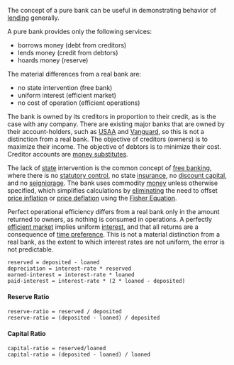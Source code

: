 The concept of a pure bank can be useful in demonstrating behavior of [lending](Glossary#loan) generally.

A pure bank provides only the following services:

* borrows money (debt from creditors)
* lends money (credit from debtors)
* hoards money (reserve)

The material differences from a real bank are:

* no state intervention (free bank)
* uniform interest (efficient market)
* no cost of operation (efficient operations)

The bank is owned by its creditors in proportion to their credit, as is the case with any company. There are existing major banks that are owned by their account-holders, such as [USAA](https://www.usaa.com) and [Vanguard](https://investor.vanguard.com), so this is not a distinction from a real bank. The objective of creditors (owners) is to maximize their income. The objective of debtors is to minimize their cost. Creditor accounts are [money substitutes](https://wiki.mises.org/wiki/Money_substitutes).

The lack of [state](Glossary#state) intervention is the common concept of [free banking](https://en.wikipedia.org/wiki/Free_banking), where there is no [statutory control](https://en.wikipedia.org/wiki/Federal_Reserve), no state [insurance](https://www.fdic.gov), no [discount capital](https://en.wikipedia.org/wiki/Discount_window), and no [seigniorage](https://en.wikipedia.org/wiki/Seigniorage). The bank uses commodity [money](Money-Taxonomy) unless otherwise specified, which simplifies calculations by [eliminating](Inflation-Principle) the need to offset [price inflation](https://en.wikipedia.org/wiki/Inflation) or [price deflation](https://en.wikipedia.org/wiki/Deflation) using the [Fisher Equation](https://en.wikipedia.org/wiki/Fisher_equation).

Perfect operational efficiency differs from a real bank only in the amount returned to owners, as nothing is consumed in operations. A perfectly [efficient market](https://en.wikipedia.org/wiki/Efficient-market_hypothesis) implies uniform [interest](Glossary#interest), and that all returns are a consequence of [time preference](Time-Preference-Fallacy). This is not a material distinction from a real bank, as the extent to which interest rates are not uniform, the error is not predictable.


```
reserved = deposited - loaned
depreciation = interest-rate * reserved
earned-interest = interest-rate * loaned
paid-interest = interest-rate * (2 * loaned - deposited)
```
#### Reserve Ratio
```
reserve-ratio = reserved / deposited
reserve-ratio = (deposited - loaned) / deposited
```
#### Capital Ratio
```
capital-ratio = reserved/loaned
capital-ratio = (deposited - loaned) / loaned
```